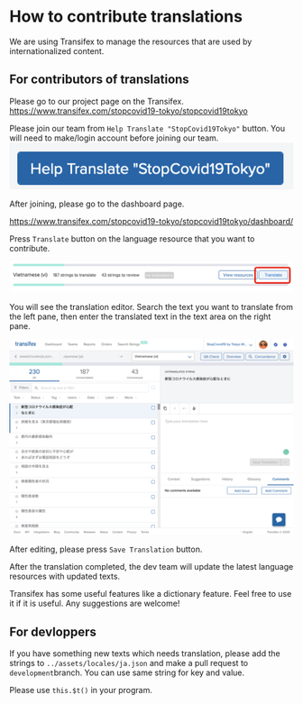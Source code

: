 # How to contribute translations

We are using Transifex to manage the resources that are used by internationalized content.

## For contributors of translations

Please go to our project page on the Transifex.
https://www.transifex.com/stopcovid19-tokyo/stopcovid19tokyo

Please join our team from `Help Translate "StopCovid19Tokyo"` button. You will need to make/login account before joining our team.
![](img/2020-03-16-16-05-37.png)

After joining, please go to the dashboard page.

https://www.transifex.com/stopcovid19-tokyo/stopcovid19tokyo/dashboard/

Press `Translate` button on the language resource that you want to contribute.

![](img/2020-03-16-16-09-47.png)

You will see the translation editor. Search the text you want to translate from the left pane, then enter the translated text in the text area on the right pane.

![](img/2020-03-16-16-11-14.png)

After editing, please press `Save Translation` button. 

After the translation completed, the dev team will update the latest language resources with updated texts.

Transifex has some useful features like a dictionary feature. Feel free to use it if it is useful. Any suggestions are welcome!

## For devloppers

If you have something new texts which needs translation, please add the strings to `../assets/locales/ja.json` and make a pull request to `development`branch. You can use same string for key and value.

Please use `this.$t()` in your program.

